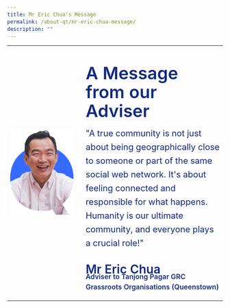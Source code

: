 ```yaml
---
title: Mr Eric Chua's Message
permalink: /about-qt/mr-eric-chua-message/
description: ""
---
```

<div class="container-website">
	<table style="width:100%">
		<tbody><tr>
		<td>
			<img style="object-fit:cover" src="/images/ABOUT%20QT/mr-eric-profile.png">
		</td>
		<td>
		<br>
		</td>
		<td style="width:65%">
			<p style="margin-bottom: -6px; line-height: 1.1;" class="header add-margin-bottom">
				A Message from our Adviser
			</p>
			<p style="line-height: 1.6;" class="body margin-bottom">
				"A true community is not just about being geographically close to someone or part of the same social web network. It's about feeling connected and responsible for what happens. Humanity is our ultimate community, and everyone plays a crucial role!"
			</p>
			<p style="margin-bottom: -28px;" class="caption">
				Mr Eric Chua
			</p>
			<p style="line-height: 1.5;" class="caption-body">
				Adviser to Tanjong Pagar GRC<br>Grassroots Organisations (Queenstown)
			</p>
		</td>
	</tr>	
	</tbody></table>
</div>

<div class="container-mobile">
	<table style="width:100%">
		<tbody>
			<tr>
				<td style="border: 0">
					<img style="object-fit:cover; width:70%" src="/images/ABOUT%20QT/mr-eric-profile.png">
				</td>
		</tr>
			<tr>
		<td>
			<p class="header add-margin-bottom">
				A Message from our Adviser
			</p>
			<p class="body add-margin-bottom">
				"A true community is not just about being geographically close to someone or part of the same social web network. It's about feeling connected and responsible for what happens. Humanity is our ultimate community, and everyone plays a crucial role!"
			</p>
			<p class="caption">
				Mr Eric Chua
			</p>
			<p style="margin-top:-18px; line-height:;" class="caption-body">
				Adviser to Tanjong Pagar GRC<br>Grassroots Organisations (Queenstown)
			</p>
		</td>
	</tr>	
	</tbody></table>
</div>


<style>	
	.add-margin-bottom {
		margin-bottom: -6px;
	}
	
	.text-centered {
		text-align: center;
	}
	
	.header {
		font-size: 40px;
		font-weight: 600;
		color: #102A80;
		
		@media only screen and (max-width: 768px) {
			text-align: center;
		}
	}
	
	.body {
		font-size: 20px;
		font-weight: 400;
		color: #102A80;
	
		@media only screen and (max-width: 768px) {
			text-align: center;
		}
	}
	
	.caption {
		font-size:28px;
		font-weight:600;
		color:#102A80;
	
		@media only screen and (max-width: 768px) {
			text-align: center;
		}
	}
	
	.caption-body {
		font-size:16px;
		font-weight:600;
		color:#102A80;
	
		@media only screen and (max-width: 768px) {
			text-align: center;
		}
	}
	
	.container-website {
		visibility: hidden;
	
		@media only screen and (min-width: 769px) {
			visibility: visible;
		}
	}
	
	.container-mobile {
		visibility: hidden; 

		@media only screen and (max-width: 768px) {
			visibility: visible;
		}
	}
</style>